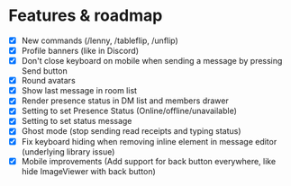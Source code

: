 # Features & roadmap

* [x] New commands (/lenny, /tableflip, /unflip)
* [x] Profile banners (like in Discord)
* [x] Don't close keyboard on mobile when sending a message by pressing Send button
* [x] Round avatars
* [x] Show last message in room list
* [x] Render presence status in DM list and members drawer
* [x] Setting to set Presence Status (Online/offline/unavailable)
* [x] Setting to set status message
* [x] Ghost mode (stop sending read receipts and typing status)
* [x] Fix keyboard hiding when removing inline element in message editor (underlying library issue)
* [x] Mobile improvements (Add support for back button everywhere, like hide ImageViewer with back button)